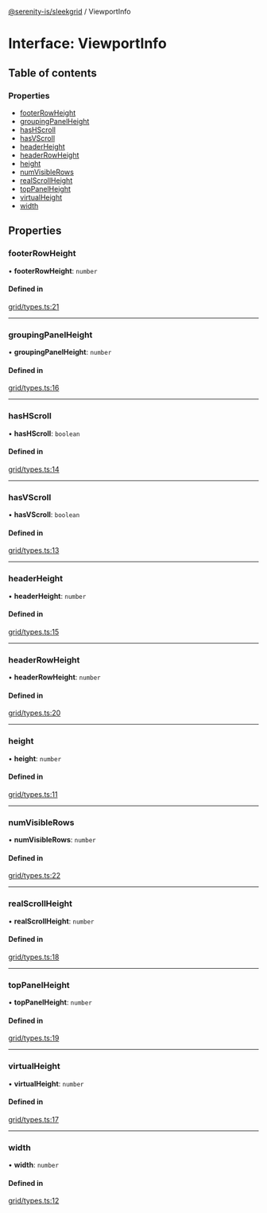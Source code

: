 [@serenity-is/sleekgrid](../README.md) / ViewportInfo

# Interface: ViewportInfo

## Table of contents

### Properties

- [footerRowHeight](ViewportInfo.md#footerrowheight)
- [groupingPanelHeight](ViewportInfo.md#groupingpanelheight)
- [hasHScroll](ViewportInfo.md#hashscroll)
- [hasVScroll](ViewportInfo.md#hasvscroll)
- [headerHeight](ViewportInfo.md#headerheight)
- [headerRowHeight](ViewportInfo.md#headerrowheight)
- [height](ViewportInfo.md#height)
- [numVisibleRows](ViewportInfo.md#numvisiblerows)
- [realScrollHeight](ViewportInfo.md#realscrollheight)
- [topPanelHeight](ViewportInfo.md#toppanelheight)
- [virtualHeight](ViewportInfo.md#virtualheight)
- [width](ViewportInfo.md#width)

## Properties

### footerRowHeight

• **footerRowHeight**: `number`

#### Defined in

[grid/types.ts:21](https://github.com/serenity-is/sleekgrid/blob/master/src/grid/types.ts#L21)

___

### groupingPanelHeight

• **groupingPanelHeight**: `number`

#### Defined in

[grid/types.ts:16](https://github.com/serenity-is/sleekgrid/blob/master/src/grid/types.ts#L16)

___

### hasHScroll

• **hasHScroll**: `boolean`

#### Defined in

[grid/types.ts:14](https://github.com/serenity-is/sleekgrid/blob/master/src/grid/types.ts#L14)

___

### hasVScroll

• **hasVScroll**: `boolean`

#### Defined in

[grid/types.ts:13](https://github.com/serenity-is/sleekgrid/blob/master/src/grid/types.ts#L13)

___

### headerHeight

• **headerHeight**: `number`

#### Defined in

[grid/types.ts:15](https://github.com/serenity-is/sleekgrid/blob/master/src/grid/types.ts#L15)

___

### headerRowHeight

• **headerRowHeight**: `number`

#### Defined in

[grid/types.ts:20](https://github.com/serenity-is/sleekgrid/blob/master/src/grid/types.ts#L20)

___

### height

• **height**: `number`

#### Defined in

[grid/types.ts:11](https://github.com/serenity-is/sleekgrid/blob/master/src/grid/types.ts#L11)

___

### numVisibleRows

• **numVisibleRows**: `number`

#### Defined in

[grid/types.ts:22](https://github.com/serenity-is/sleekgrid/blob/master/src/grid/types.ts#L22)

___

### realScrollHeight

• **realScrollHeight**: `number`

#### Defined in

[grid/types.ts:18](https://github.com/serenity-is/sleekgrid/blob/master/src/grid/types.ts#L18)

___

### topPanelHeight

• **topPanelHeight**: `number`

#### Defined in

[grid/types.ts:19](https://github.com/serenity-is/sleekgrid/blob/master/src/grid/types.ts#L19)

___

### virtualHeight

• **virtualHeight**: `number`

#### Defined in

[grid/types.ts:17](https://github.com/serenity-is/sleekgrid/blob/master/src/grid/types.ts#L17)

___

### width

• **width**: `number`

#### Defined in

[grid/types.ts:12](https://github.com/serenity-is/sleekgrid/blob/master/src/grid/types.ts#L12)

